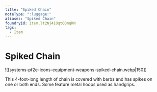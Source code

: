 ```yaml
---
title: "Spiked Chain"
noteType: ":luggage:"
aliases: "Spiked Chain"
foundryId: Item.lt2Nj4iOqtC0mqRM
tags:
  - Item
---
```


# Spiked Chain
![[systems-pf2e-icons-equipment-weapons-spiked-chain.webp|150]]

This 4-foot-long length of chain is covered with barbs and has spikes on one or both ends. Some feature metal hoops used as handgrips.
